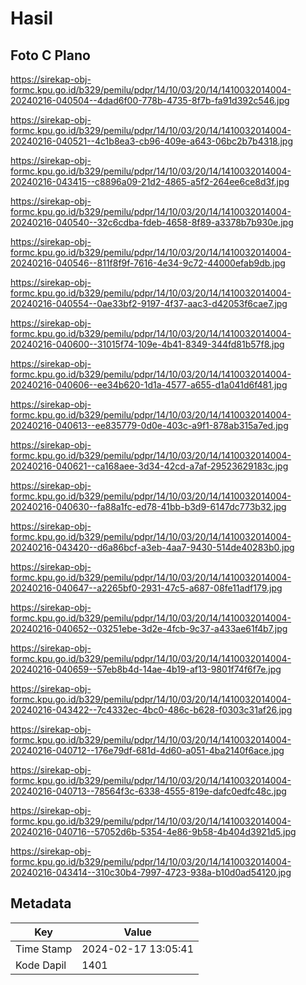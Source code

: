 # Hasil

## Foto C Plano

https://sirekap-obj-formc.kpu.go.id/b329/pemilu/pdpr/14/10/03/20/14/1410032014004-20240216-040504--4dad6f00-778b-4735-8f7b-fa91d392c546.jpg

https://sirekap-obj-formc.kpu.go.id/b329/pemilu/pdpr/14/10/03/20/14/1410032014004-20240216-040521--4c1b8ea3-cb96-409e-a643-06bc2b7b4318.jpg

https://sirekap-obj-formc.kpu.go.id/b329/pemilu/pdpr/14/10/03/20/14/1410032014004-20240216-043415--c8896a09-21d2-4865-a5f2-264ee6ce8d3f.jpg

https://sirekap-obj-formc.kpu.go.id/b329/pemilu/pdpr/14/10/03/20/14/1410032014004-20240216-040540--32c6cdba-fdeb-4658-8f89-a3378b7b930e.jpg

https://sirekap-obj-formc.kpu.go.id/b329/pemilu/pdpr/14/10/03/20/14/1410032014004-20240216-040546--811f8f9f-7616-4e34-9c72-44000efab9db.jpg

https://sirekap-obj-formc.kpu.go.id/b329/pemilu/pdpr/14/10/03/20/14/1410032014004-20240216-040554--0ae33bf2-9197-4f37-aac3-d42053f6cae7.jpg

https://sirekap-obj-formc.kpu.go.id/b329/pemilu/pdpr/14/10/03/20/14/1410032014004-20240216-040600--31015f74-109e-4b41-8349-344fd81b57f8.jpg

https://sirekap-obj-formc.kpu.go.id/b329/pemilu/pdpr/14/10/03/20/14/1410032014004-20240216-040606--ee34b620-1d1a-4577-a655-d1a041d6f481.jpg

https://sirekap-obj-formc.kpu.go.id/b329/pemilu/pdpr/14/10/03/20/14/1410032014004-20240216-040613--ee835779-0d0e-403c-a9f1-878ab315a7ed.jpg

https://sirekap-obj-formc.kpu.go.id/b329/pemilu/pdpr/14/10/03/20/14/1410032014004-20240216-040621--ca168aee-3d34-42cd-a7af-29523629183c.jpg

https://sirekap-obj-formc.kpu.go.id/b329/pemilu/pdpr/14/10/03/20/14/1410032014004-20240216-040630--fa88a1fc-ed78-41bb-b3d9-6147dc773b32.jpg

https://sirekap-obj-formc.kpu.go.id/b329/pemilu/pdpr/14/10/03/20/14/1410032014004-20240216-043420--d6a86bcf-a3eb-4aa7-9430-514de40283b0.jpg

https://sirekap-obj-formc.kpu.go.id/b329/pemilu/pdpr/14/10/03/20/14/1410032014004-20240216-040647--a2265bf0-2931-47c5-a687-08fe11adf179.jpg

https://sirekap-obj-formc.kpu.go.id/b329/pemilu/pdpr/14/10/03/20/14/1410032014004-20240216-040652--03251ebe-3d2e-4fcb-9c37-a433ae61f4b7.jpg

https://sirekap-obj-formc.kpu.go.id/b329/pemilu/pdpr/14/10/03/20/14/1410032014004-20240216-040659--57eb8b4d-14ae-4b19-af13-9801f74f6f7e.jpg

https://sirekap-obj-formc.kpu.go.id/b329/pemilu/pdpr/14/10/03/20/14/1410032014004-20240216-043422--7c4332ec-4bc0-486c-b628-f0303c31af26.jpg

https://sirekap-obj-formc.kpu.go.id/b329/pemilu/pdpr/14/10/03/20/14/1410032014004-20240216-040712--176e79df-681d-4d60-a051-4ba2140f6ace.jpg

https://sirekap-obj-formc.kpu.go.id/b329/pemilu/pdpr/14/10/03/20/14/1410032014004-20240216-040713--78564f3c-6338-4555-819e-dafc0edfc48c.jpg

https://sirekap-obj-formc.kpu.go.id/b329/pemilu/pdpr/14/10/03/20/14/1410032014004-20240216-040716--57052d6b-5354-4e86-9b58-4b404d3921d5.jpg

https://sirekap-obj-formc.kpu.go.id/b329/pemilu/pdpr/14/10/03/20/14/1410032014004-20240216-043414--310c30b4-7997-4723-938a-b10d0ad54120.jpg


## Metadata

| Key        | Value               |
| ---------- | ------------------- |
| Time Stamp | 2024-02-17 13:05:41 |
| Kode Dapil | 1401                |



